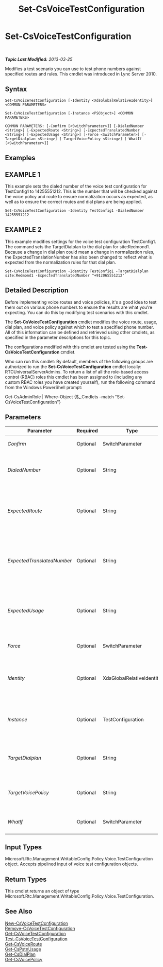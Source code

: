 ﻿---
title: Set-CsVoiceTestConfiguration
TOCTitle: Set-CsVoiceTestConfiguration
ms:assetid: 7b95fc95-ec0e-4bb3-aed1-e8b72e305999
ms:mtpsurl: https://technet.microsoft.com/en-us/library/Gg398614(v=OCS.15)
ms:contentKeyID: 48184590
ms.date: 07/23/2014
mtps_version: v=OCS.15
---

<div data-xmlns="http://www.w3.org/1999/xhtml">

<div class="topic" data-xmlns="http://www.w3.org/1999/xhtml" data-msxsl="urn:schemas-microsoft-com:xslt" data-cs="http://msdn.microsoft.com/en-us/">

<div data-asp="http://msdn2.microsoft.com/asp">

# Set-CsVoiceTestConfiguration

</div>

<div id="mainSection">

<div id="mainBody">

<span> </span>

_**Topic Last Modified:** 2013-03-25_

Modifies a test scenario you can use to test phone numbers against specified routes and rules. This cmdlet was introduced in Lync Server 2010.

<div>

## Syntax

    Set-CsVoiceTestConfiguration [-Identity <XdsGlobalRelativeIdentity>] <COMMON PARAMETERS>

    Set-CsVoiceTestConfiguration [-Instance <PSObject>] <COMMON PARAMETERS>

    COMMON PARAMETERS: [-Confirm [<SwitchParameter>]] [-DialedNumber <String>] [-ExpectedRoute <String>] [-ExpectedTranslatedNumber <String>] [-ExpectedUsage <String>] [-Force <SwitchParameter>] [-TargetDialplan <String>] [-TargetVoicePolicy <String>] [-WhatIf [<SwitchParameter>]]

</div>

<div>

## Examples

<div>

## EXAMPLE 1

This example sets the dialed number of the voice test configuration for TestConfig1 to 14255551212. This is the number that will be checked against the voice policy and route to ensure normalization occurs as expected, as well as to ensure the correct routes and dial plans are being applied.

    Set-CsVoiceTestConfiguration -Identity TestConfig1 -DialedNumber 14255551212

</div>

<div>

## EXAMPLE 2

This example modifies settings for the voice test configuration TestConfig1. The command sets the TargetDialplan to the dial plan for site:Redmond1. Because a change in dial plan could mean a change in normalization rules, the ExpectedTranslationNumber has also been changed to reflect what is expected from the normalization rules for that dial plan.

    Set-CsVoiceTestConfiguration -Identity TestConfig1 -TargetDialplan site:Redmond1 -ExpectedTranslatedNumber "+912065551212"

</div>

</div>

<div>

## Detailed Description

Before implementing voice routes and voice policies, it's a good idea to test them out on various phone numbers to ensure the results are what you're expecting. You can do this by modifying test scenarios with this cmdlet.

The **Set-CsVoiceTestConfiguration** cmdlet modifies the voice route, usage, dial plan, and voice policy against which to test a specified phone number. All of this information can be defined and retrieved using other cmdlets, as specified in the parameter descriptions for this topic.

The configurations modified with this cmdlet are tested using the **Test-CsVoiceTestConfiguration** cmdlet.

Who can run this cmdlet: By default, members of the following groups are authorized to run the **Set-CsVoiceTestConfiguration** cmdlet locally: RTCUniversalServerAdmins. To return a list of all the role-based access control (RBAC) roles this cmdlet has been assigned to (including any custom RBAC roles you have created yourself), run the following command from the Windows PowerShell prompt:

Get-CsAdminRole | Where-Object {$\_.Cmdlets –match "Set-CsVoiceTestConfiguration"}

</div>

<div>

## Parameters


<table>
<colgroup>
<col style="width: 25%" />
<col style="width: 25%" />
<col style="width: 25%" />
<col style="width: 25%" />
</colgroup>
<thead>
<tr class="header">
<th>Parameter</th>
<th>Required</th>
<th>Type</th>
<th>Description</th>
</tr>
</thead>
<tbody>
<tr class="odd">
<td><p><em>Confirm</em></p></td>
<td><p>Optional</p></td>
<td><p>SwitchParameter</p></td>
<td><p>Prompts you for confirmation before executing the command.</p></td>
</tr>
<tr class="even">
<td><p><em>DialedNumber</em></p></td>
<td><p>Optional</p></td>
<td><p>String</p></td>
<td><p>The phone number you want to use to test the policies, usages, and so on.</p>
<p>Must be 512 characters or fewer.</p></td>
</tr>
<tr class="odd">
<td><p><em>ExpectedRoute</em></p></td>
<td><p>Optional</p></td>
<td><p>String</p></td>
<td><p>The name of the voice route expected to be used during the configuration test. If a different route is used, based on the target dial plan and voice policy, the test will fail. You can retrieve available voice routes by calling the <strong>Get-CsVoiceRoute</strong> cmdlet.</p>
<p>Must be 256 characters or fewer.</p></td>
</tr>
<tr class="even">
<td><p><em>ExpectedTranslatedNumber</em></p></td>
<td><p>Optional</p></td>
<td><p>String</p></td>
<td><p>The phone number in the format you expect to see it in after translation. This is the value of the DialedNumber parameter after normalization. If you run the <strong>Test-CsVoiceTestConfiguration</strong> cmdlet and the DialedNumber does not result in the value in ExpectedTranslatedNumber, the test will report as Fail.</p>
<p>Must be 512 characters or fewer.</p></td>
</tr>
<tr class="odd">
<td><p><em>ExpectedUsage</em></p></td>
<td><p>Optional</p></td>
<td><p>String</p></td>
<td><p>The name of the PSTN usage expected to be used during the configuration test. If a different PSTN usage is used, based on the target dial plan and voice policy, the test will fail. You can retrieve available usages by calling the <strong>Get-CsPstnUsage</strong> cmdlet.</p>
<p>Must be 256 characters or fewer.</p></td>
</tr>
<tr class="even">
<td><p><em>Force</em></p></td>
<td><p>Optional</p></td>
<td><p>SwitchParameter</p></td>
<td><p>Suppresses any confirmation prompts that would otherwise be displayed before making changes.</p></td>
</tr>
<tr class="odd">
<td><p><em>Identity</em></p></td>
<td><p>Optional</p></td>
<td><p>XdsGlobalRelativeIdentity</p></td>
<td><p>A string uniquely identifying the test scenario you want to modify.</p>
<p>The value of this parameter does not include scope because this object can be created only at the global scope. Therefore only a name is required.</p></td>
</tr>
<tr class="even">
<td><p><em>Instance</em></p></td>
<td><p>Optional</p></td>
<td><p>TestConfiguration</p></td>
<td><p>An object of type Microsoft.Rtc.Management.WritableConfig.Policy.Voice.TestConfiguration that contains an existing voice test configuration with the changes you’d like to make to that configuration. An object of this type can be retrieved by calling the <strong>Get-CsVoiceTestConfiguraton</strong> cmdlet.</p></td>
</tr>
<tr class="odd">
<td><p><em>TargetDialplan</em></p></td>
<td><p>Optional</p></td>
<td><p>String</p></td>
<td><p>The Identity of the dial plan to be used for this test. Dial plans can be retrieved by calling the <strong>Get-CsDialPlan</strong> cmdlet.</p>
<p>Must be 40 characters or fewer.</p></td>
</tr>
<tr class="even">
<td><p><em>TargetVoicePolicy</em></p></td>
<td><p>Optional</p></td>
<td><p>String</p></td>
<td><p>The Identity of the voice policy against which to run this test. Voice policies can be retrieved by calling the <strong>Get-CsVoicePolicy</strong> cmdlet.</p>
<p>Must be 40 characters or fewer.</p></td>
</tr>
<tr class="odd">
<td><p><em>WhatIf</em></p></td>
<td><p>Optional</p></td>
<td><p>SwitchParameter</p></td>
<td><p>Describes what would happen if you executed the command without actually executing the command.</p></td>
</tr>
</tbody>
</table>


</div>

<div>

## Input Types

Microsoft.Rtc.Management.WritableConfig.Policy.Voice.TestConfiguration object. Accepts pipelined input of voice test configuration objects.

</div>

<div>

## Return Types

This cmdlet returns an object of type Microsoft.Rtc.Management.WritableConfig.Policy.Voice.TestConfiguration.

</div>

<div>

## See Also


[New-CsVoiceTestConfiguration](new-csvoicetestconfiguration.md)  
[Remove-CsVoiceTestConfiguration](remove-csvoicetestconfiguration.md)  
[Get-CsVoiceTestConfiguration](get-csvoicetestconfiguration.md)  
[Test-CsVoiceTestConfiguration](test-csvoicetestconfiguration.md)  
[Get-CsVoiceRoute](get-csvoiceroute.md)  
[Get-CsPstnUsage](get-cspstnusage.md)  
[Get-CsDialPlan](get-csdialplan.md)  
[Get-CsVoicePolicy](get-csvoicepolicy.md)  
  

</div>

</div>

<span> </span>

</div>

</div>

</div>

